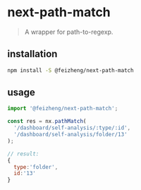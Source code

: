 # next-path-match
> A wrapper for path-to-regexp.

## installation
```bash
npm install -S @feizheng/next-path-match
```

## usage
```js
import '@feizheng/next-path-match';

const res = nx.pathMatch(
  '/dashboard/self-analysis/:type/:id',
  '/dashboard/self-analysis/folder/13'
);

// result:
{
  type:'folder',
  id:'13'
}
```
